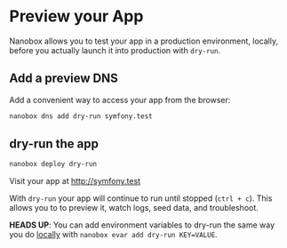 # Preview your App

Nanobox allows you to test your app in a production environment, locally, before you actually launch it into production with `dry-run`.

## Add a preview DNS
Add a convenient way to access your app from the browser:

```bash
nanobox dns add dry-run symfony.test
```

## dry-run the app

```bash
nanobox deploy dry-run
```

Visit your app at <a href="http://symfony.test" target="\_blank">http://symfony.test</a>

With `dry-run` your app will continue to run until stopped (`ctrl + c`). This allows you to to preview it, watch logs, seed data, and troubleshoot.

**HEADS UP**: You can add environment variables to dry-run the same way you do [locally](/php/symfony/local-evars) with `nanobox evar add dry-run KEY=VALUE`.
